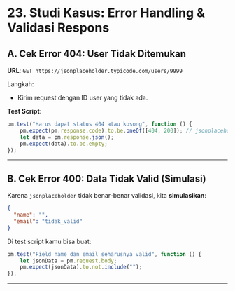# 23. Studi Kasus: Error Handling & Validasi Respons

## A. Cek Error 404: User Tidak Ditemukan

**URL**: `GET https://jsonplaceholder.typicode.com/users/9999`

Langkah:
- Kirim request dengan ID user yang tidak ada.

**Test Script**:
```javascript
pm.test("Harus dapat status 404 atau kosong", function () {
    pm.expect(pm.response.code).to.be.oneOf([404, 200]); // jsonplaceholder kadang tetap kasih 200 tapi kosong
    let data = pm.response.json();
    pm.expect(data).to.be.empty;
});
```

---

## B. Cek Error 400: Data Tidak Valid (Simulasi)

Karena `jsonplaceholder` tidak benar-benar validasi, kita **simulasikan**:

```json
{
  "name": "",
  "email": "tidak_valid"
}
```

Di test script kamu bisa buat:
```javascript
pm.test("Field name dan email seharusnya valid", function () {
    let jsonData = pm.request.body;
    pm.expect(jsonData).to.not.include("");
});
```

---
